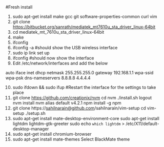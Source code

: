 #Fresh install
1. sudo apt-get install make gcc git software-properties-common curl vim
2. git clone https://bitbucket.org/sanrath/mediatek_mt7610u_sta_driver_linux-64bit 
3. cd mediatek_mt_7610u_sta_driver_linux-64bit
4. make
5. ifconfig
6. ifconfig -a #should show the USB wireless interface
7. sudo ip link set <interface> up
8. ifconfig #should now show the interface
9. Edit /etc/network/interfaces and add the below

auto <interface>
iface <interface> inet dhcp
netmask 255.255.255.0
gateway 192.168.1.1
wpa-ssid <Wifi name>
wpa-psk <Wifi password>
dns-nameservers 8.8.8.8 4.4.4.4

10. sudo ifdown <interface> && sudo ifup <interface> #Restart the interface for the settings to take place
11. git clone https://github.com/creationix/nvm
cd nvm
./install.sh
logout
nvm install <node-version>
nvm alias default v4.2.1
npm install -g npm
12. git clone https://sahilnarain@github.com/sahilnarain/vim-setup
cd vim-setup
./setup.sh
14. sudo apt-get install mate-desktop-environment-core
sudo apt-get install lightdm lightdm-gtk-greeter
sudo echo `which lightdm` > /etc/X11/default-desktop-manager
15. sudo apt-get install chromium-browser
16. sudo apt-get install mate-themes
Select BlackMate theme
